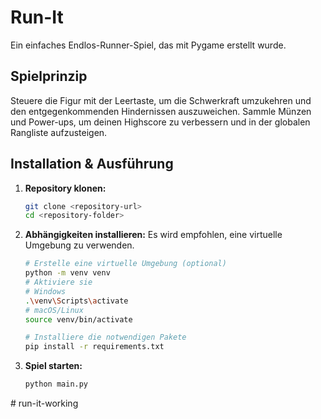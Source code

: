 # Run-It

Ein einfaches Endlos-Runner-Spiel, das mit Pygame erstellt wurde.

## Spielprinzip

Steuere die Figur mit der Leertaste, um die Schwerkraft umzukehren und den entgegenkommenden Hindernissen auszuweichen. Sammle Münzen und Power-ups, um deinen Highscore zu verbessern und in der globalen Rangliste aufzusteigen.

## Installation & Ausführung

1.  **Repository klonen:**
    ```bash
    git clone <repository-url>
    cd <repository-folder>
    ```

2.  **Abhängigkeiten installieren:**
    Es wird empfohlen, eine virtuelle Umgebung zu verwenden.
    ```bash
    # Erstelle eine virtuelle Umgebung (optional)
    python -m venv venv
    # Aktiviere sie
    # Windows
    .\venv\Scripts\activate
    # macOS/Linux
    source venv/bin/activate

    # Installiere die notwendigen Pakete
    pip install -r requirements.txt
    ```

3.  **Spiel starten:**
    ```bash
    python main.py
    ```
#   r u n - i t - w o r k i n g 
 
 
